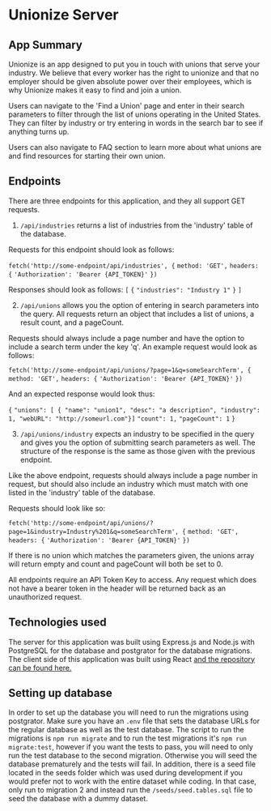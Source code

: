 # Unionize Server

## App Summary

Unionize is an app designed to put you in touch with unions that serve your industry. We believe that every worker has the right to unionize and that no employer should be given absolute power over their employees, which is why Unionize makes it easy to find and join a union.

                        
Users can navigate to the 'Find a Union' page and enter in their search parameters to filter through the list of unions operating in the United States. They can filter by industry or try entering in words in the search bar to see if anything turns up. 


Users can also navigate to FAQ section to learn more about what unions are and find resources for starting their own union.

## Endpoints

There are three endpoints for this application, and they all support GET requests.

1. `/api/industries` returns a list of industries from the 'industry' table of the database.

Requests for this endpoint should look as follows:

`fetch('http://some-endpoint/api/industries', {`
    `method: 'GET',`
    `headers: {`
        `'Authorization': 'Bearer {API_TOKEN}'`
`})`

Responses should look as follows: 
    `[`
        `{`
            `"industries": "Industry 1"`
        `}`
    `]`


2. `/api/unions` allows you the option of entering in search parameters into the query. All requests return an object that includes a list of unions, a result count, and a pageCount. 

Requests should always include a page number and have the option to include a search term under the key 'q'. An example request would look as follows:

`fetch('http://some-endpoint/api/unions/?page=1&q=someSearchTerm', {`
    `method: 'GET',`
    `headers: {`
        `'Authorization': 'Bearer {API_TOKEN}'`
`})`

And an expected response would look thus:

`{`
    `"unions": [ { "name": "union1", "desc": "a description", "industry": 1, "webURL": "http://someurl.com"}]`
    `"count": 1,`
    `"pageCount": 1`
`}`

3. `/api/unions/industry` expects an industry to be specified in the query and gives you the option of submitting search parameters as well. The structure of the response is the same as those given with the previous endpoint. 

Like the above endpoint, requests should always include a page number in request, but should also include an industry which must match with one listed in the 'industry' table of the database.

Requests should look like so:

`fetch('http://some-endpoint/api/unions/?page=1&industry=Industry%201&q=someSearchTerm', {`
    `method: 'GET',`
    `headers: {`
        `'Authorization': 'Bearer {API_TOKEN}'`
`})`

If there is no union which matches the parameters given, the unions array will return empty and count and pageCount will both be set to 0. 

All endpoints require an API Token Key to access. Any request which does not have a bearer token in the header will be returned back as an unauthorized request. 

## Technologies used

The server for this application was built using Express.js and Node.js with PostgreSQL for the database and postgrator for the database migrations. The client side of this application was built using React [and the repository can be found here.](https://github.com/alannabouloy/unionize-app)

## Setting up database

In order to set up the database you will need to run the migrations using postgrator. Make sure you have an `.env` file that sets the database URLs for the regular database as well as the test database. The script to run the migrations is `npm run migrate` and to run the test migrations it's `npm run migrate:test`, however if you want the tests to pass, you will need to only run the test database to the second migration. Otherwise you will seed the database prematurely and the tests will fail. In addition, there is a seed file located in the seeds folder which was used during development if you would prefer not to work with the entire dataset while coding. In that case, only run to migration 2 and instead run the `/seeds/seed.tables.sql` file to seed the database with a dummy dataset.